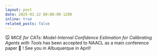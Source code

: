 ```yaml
---
layout: post
date: 2025-01-22 00:00:00-1200
inline: true
related_posts: false
---
```


:mouse: *MICE for CATs: Model-Internal Confidence Estimation for Calibrating Agents with Tools* has been accepted to NAACL as a main conference paper :tada: ! See you in Albuquerque in April! 
